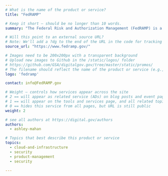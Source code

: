 ```yaml
---
# What is the name of the product or service?
title: "FedRAMP"

# Keep it short — should be no longer than 10 words.
summary: "The Federal Risk and Authorization Management (FedRAMP) is a process that authorizes cloud products and services."

# Will this point to an external source URL?
# Note: We'll add a ?dg to the end of the URL in the code for tracking purposes
source_url: "https://www.fedramp.gov/"

# Images need to be 200x200px with a transparent background
# Upload new images to Github in the /static/logos/ folder
# https://github.com/GSA/digitalgov.gov/tree/master/static/promos/
# The filename should reflect the name of the product or service (e.g., challenge-gov.png)
logo: 'fedramp'

contact: info@FedRAMP.gov

# Weight — controls how services appear across the site
# 2 == will appear as related service (ADs) on blog posts and event pages
# 1 == will appear on the tools and services page, and all related topic pages
# 0 == hides this service from all pages, but URL is still public
weight: 2

# see all authors at https://digital.gov/authors
authors:
  - ashley-mahan

# Topics that best describe this product or service
topics:
  - cloud-and-infrastructure
  - security
  - product-management
  - security

---
```

